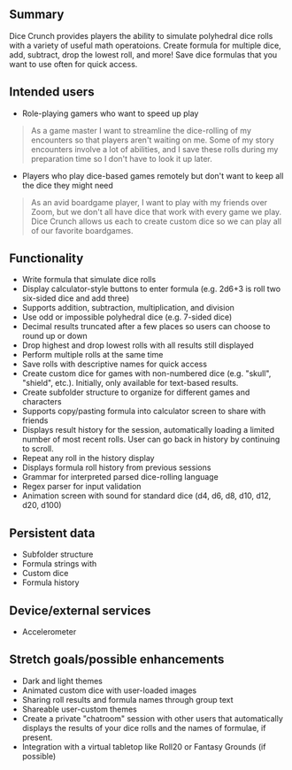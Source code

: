 ## Summary

Dice Crunch provides players the ability to simulate polyhedral dice rolls with a variety of useful math operatoions. Create formula for multiple dice, add, subtract, drop the lowest roll, and more! Save dice formulas that you want to use often for quick access.

## Intended users

* Role-playing gamers who want to speed up play

> As a game master I want to streamline the dice-rolling of my encounters so that players aren't waiting on me. Some of my story encounters involve a lot of abilities, and I save these rolls during my preparation time so I don't have to look it up later.

* Players who play dice-based games remotely but don't want to keep all the dice they might need

> As an avid boardgame player, I want to play with my friends over Zoom, but we don't all have dice that work with every game we play. Dice Crunch allows us each to create custom dice so we can play all of our favorite boardgames.

## Functionality

* Write formula that simulate dice rolls
* Display calculator-style buttons to enter formula (e.g. 2d6+3 is roll two six-sided dice and add three)
* Supports addition, subtraction, multiplication, and division
* Use odd or impossible polyhedral dice (e.g. 7-sided dice) 
* Decimal results truncated after a few places so users can choose to round up or down
* Drop highest and drop lowest rolls with all results still displayed
* Perform multiple rolls at the same time
* Save rolls with descriptive names for quick access
* Create custom dice for games with non-numbered dice (e.g. "skull", "shield", etc.). Initially, only available for text-based results.
* Create subfolder structure to organize for different games and characters
* Supports copy/pasting formula into calculator screen to share with friends
* Displays result history for the session, automatically loading a limited number of most recent rolls. User can go back in history by continuing to scroll. 
* Repeat any roll in the history display
* Displays formula roll history from previous sessions
* Grammar for interpreted parsed dice-rolling language
* Regex parser for input validation
* Animation screen with sound for standard dice (d4, d6, d8, d10, d12, d20, d100)

## Persistent data

* Subfolder structure
* Formula strings with
* Custom dice
* Formula history

## Device/external services

* Accelerometer

## Stretch goals/possible enhancements

* Dark and light themes
* Animated custom dice with user-loaded images
* Sharing roll results and formula names through group text
* Shareable user-custom themes
* Create a private "chatroom" session with other users that automatically displays the results of your dice rolls and the names of formulae, if present.
* Integration with a virtual tabletop like Roll20 or Fantasy Grounds (if possible)